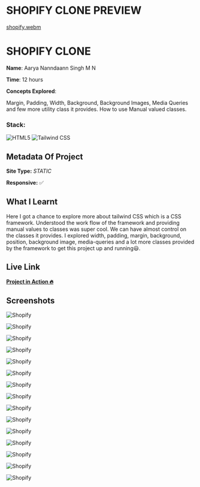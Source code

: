# SHOPIFY CLONE PREVIEW

[shopify.webm](https://user-images.githubusercontent.com/72256055/188307318-f337206b-5705-4303-89cc-197a01449b7f.webm)


# SHOPIFY CLONE

**Name**: Aarya Nanndaann Singh M N

**Time**:  12 hours

**Concepts Explored**:

 Margin, Padding, Width, Background, Background Images, Media Queries and few more utility class it provides. How to use Manual valued classes. 

### **Stack**:

![HTML5](https://img.shields.io/badge/-HTML5-orange)
![Tailwind CSS](https://img.shields.io/badge/-Tailwind_CSS-blue)



## Metadata Of Project
**Site Type:** *STATIC*

**Responsive:** ✅

## What I Learnt

Here I got a chance to explore more about tailwind CSS which is a CSS framework. Understood the work flow of the framework and providing manual values to classes was super cool. We can have almost control on the classes it provides. I explored width, padding, margin, background, position, background image, media-queries and a lot more classes provided by the framework to get this project up and running😃.

## Live Link
**[Project in Action 🔥](https://shopify-aarya.netlify.app/)**


## Screenshots

![Shopify](./screenshots/shopify1.png)

![Shopify](./screenshots/shopify2.png)

![Shopify](./screenshots/shopify3.png)

![Shopify](./screenshots/shopify4.png)

![Shopify](./screenshots/shopify5.png)

![Shopify](./screenshots/shopify6.png)

![Shopify](./screenshots/shopify7.png)

![Shopify](./screenshots/shopify8.png)

![Shopify](./screenshots/shopifym1.png)

![Shopify](./screenshots/shopifym2.png)

![Shopify](./screenshots/shopifym3.png)

![Shopify](./screenshots/shopifym4.png)

![Shopify](./screenshots/shopifym5.png)

![Shopify](./screenshots/shopifym7.png)

![Shopify](./screenshots/shopifym6.png)
